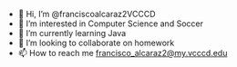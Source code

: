 - 👋 Hi, I’m @franciscoalcaraz2VCCCD
- 👀 I’m interested in Computer Science and Soccer
- 🌱 I’m currently learning Java
- 💞️ I’m looking to collaborate on homework
- 📫 How to reach me francisco_alcaraz2@my.vcccd.edu

<!---
franciscoalcaraz2VCCCD/franciscoalcaraz2VCCCD is a ✨ special ✨ repository because its `README.md` (this file) appears on your GitHub profile.
You can click the Preview link to take a look at your changes.
--->
